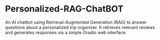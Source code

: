 # Personalized-RAG-ChatBOT
An AI chatbot using Retrieval-Augmented Generation (RAG) to answer questions about a personalized trip organizer. It retrieves relevant reviews and generates responses via a simple Gradio web interface.
